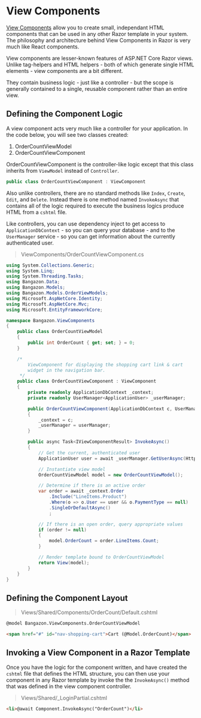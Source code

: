 # View Components

[View Components](https://docs.microsoft.com/en-us/aspnet/core/mvc/views/view-components?view=aspnetcore-2.1) allow you to create small, independant HTML components that can be used in any other Razor template in your system. The philosophy and architecture behind View Components in Razor is very much like React components.

View components are lesser-known features of ASP.NET Core Razor views. Unlike tag-helpers and HTML helpers - both of which generate single HTML elements - view components are a bit different.

They contain business logic - just like a controller - but the scope is generally contained to a single, reusable component rather than an entire view.

## Defining the Component Logic

A view component acts very much like a controller for your application. In the code below, you will see two classes created:

1. OrderCountViewModel
1. OrderCountViewComponent

OrderCountViewComponent is the controller-like logic except that this class inherits from `ViewModel` instead of `Controller`.

```cs
public class OrderCountViewComponent : ViewComponent
```

Also unlike controllers, there are no standard methods like `Index`, `Create`, `Edit`, and `Delete`. Instead there is one method named `InvokeAsync` that contains all of the logic required to execute the business logics produce HTML from a `cshtml` file.

Like controllers, you can use dependency inject to get access to `ApplicationDbContext` - so you can query your database - and to the `UserManager` service - so you can get information about the currently authenticated user.

> ViewComponents/OrderCountViewComponent.cs

```cs
using System.Collections.Generic;
using System.Linq;
using System.Threading.Tasks;
using Bangazon.Data;
using Bangazon.Models;
using Bangazon.Models.OrderViewModels;
using Microsoft.AspNetCore.Identity;
using Microsoft.AspNetCore.Mvc;
using Microsoft.EntityFrameworkCore;

namespace Bangazon.ViewComponents
{
    public class OrderCountViewModel
    {
        public int OrderCount { get; set; } = 0;
    }

    /*
        ViewComponent for displaying the shopping cart link & cart
        widget in the navigation bar.
     */
    public class OrderCountViewComponent : ViewComponent
    {
        private readonly ApplicationDbContext _context;
        private readonly UserManager<ApplicationUser> _userManager;

        public OrderCountViewComponent(ApplicationDbContext c, UserManager<ApplicationUser> userManager)
        {
            _context = c;
            _userManager = userManager;
        }

        public async Task<IViewComponentResult> InvokeAsync()
        {
            // Get the current, authenticated user
            ApplicationUser user = await _userManager.GetUserAsync(HttpContext.User);

            // Instantiate view model
            OrderCountViewModel model = new OrderCountViewModel();

            // Determine if there is an active order
            var order = await _context.Order
                .Include("LineItems.Product")
                .Where(o => o.User == user && o.PaymentType == null)
                .SingleOrDefaultAsync()
                ;

            // If there is an open order, query appropriate values
            if (order != null)
            {
                model.OrderCount = order.LineItems.Count;
            }

            // Render template bound to OrderCountViewModel
            return View(model);
        }
    }
}
```


## Defining the Component Layout

> Views/Shared/Components/OrderCount/Default.cshtml

```html
@model Bangazon.ViewComponents.OrderCountViewModel

<span href="#" id="nav-shopping-cart">Cart (@Model.OrderCount)</span>
```

## Invoking a View Component in a Razor Template

Once you have the logic for the component written, and have created the `cshtml` file that defines the HTML structure, you can then use your component in any Razor template by invoke the the `InvokeAsync()` method that was defined in the view component controller.

> Views/Shared/_LoginPartial.cshtml

```html
<li>@await Component.InvokeAsync("OrderCount")</li>
```